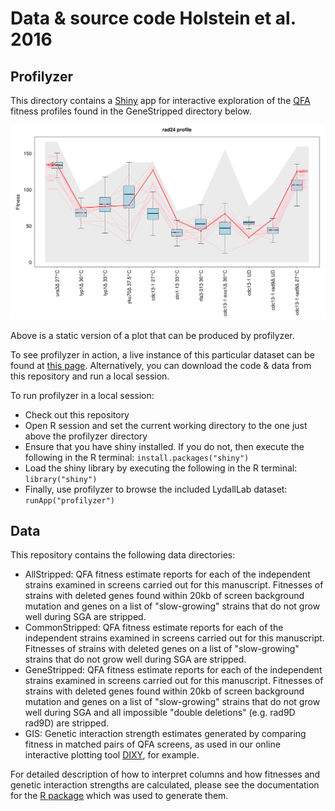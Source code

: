 # Data & source code Holstein et al. 2016

## Profilyzer

This directory contains a [Shiny](https://shiny.rstudio.com/) app for interactive exploration of the [QFA](http://research.ncl.ac.uk) fitness profiles found in the GeneStripped directory below.

![A static version of a profilyzer plot](Demo.png?raw=true)

Above is a static version of a plot that can be produced by profilyzer.

To see profilyzer in action, a live instance of this particular dataset can be found at [this page](http://research.ncl.ac.uk/Holstein2016).  Alternatively, you can download the code & data from this repository and run a local session.

To run profilyzer in a local session: 
* Check out this repository
* Open R session and set the current working directory to the one just above the profilyzer directory
* Ensure that you have shiny installed.  If you do not, then execute the following in the R terminal: `install.packages("shiny")`
* Load the shiny library by executing the following in the R terminal: `library("shiny")`
* Finally, use profilyzer to browse the included LydallLab dataset: `runApp("profilyzer")`

## Data

This repository contains the following data directories:

* AllStripped: QFA fitness estimate reports for each of the independent strains examined in screens carried out for this manuscript.  Fitnesses of strains with deleted genes found within 20kb of screen background mutation and genes on a list of "slow-growing" strains that do not grow well during SGA are stripped.
* CommonStripped: QFA fitness estimate reports for each of the independent strains examined in screens carried out for this manuscript.  Fitnesses of strains with deleted genes on a list of "slow-growing" strains that do not grow well during SGA are stripped.
* GeneStripped: QFA fitness estimate reports for each of the independent strains examined in screens carried out for this manuscript.  Fitnesses of strains with deleted genes found within 20kb of screen background mutation and genes on a list of "slow-growing" strains that do not grow well during SGA and all impossible "double deletions" (e.g. rad9D rad9D)  are stripped.
* GIS: Genetic interaction strength estimates generated by comparing fitness in matched pairs of QFA screens, as used in our online interactive plotting tool [DIXY](http://bsu-srv.ncl.ac.uk/dixy-telo/viz/), for example.  

For detailed description of how to interpret columns and how fitnesses and genetic interaction strengths are calculated, please see the documentation for the [R package](http://qfa.r-forge.r-project.org/) which was used to generate them.

